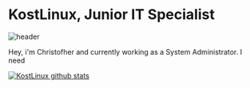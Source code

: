 # KostLinux, Junior IT Specialist
![header](https://capsule-render.vercel.app/api?type=rect&color=gradient&height=30&width=400&section=footer&text=KostLinux%20Junior%20IT%20Specialist&fontSize=50&fontColor=blue)

Hey, i'm Christofher and currently working as a System Administrator.
I need

[![KostLinux github stats](https://github-readme-stats.vercel.app/api?username=KostLinux&theme=tokyonight&show_icons=true&line_height=40)](https://github.com/anuraghazra/github-readme-stats)
